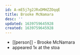 ```yaml
---
id: A-mE5j7g2JRxDMHZZOqqE
title: Brooke McNamara
desc: ''
updated: 1639759645928
created: 1639759645928
---
```



- [[person]] - Brooke McNamara
- appeared 1x at the stoa
